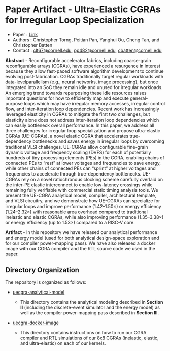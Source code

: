 Paper Artifact - Ultra-Elastic CGRAs for Irregular Loop Specialization
==========================================================================

- Paper   : [Link](https://doi.org/10.1109/HPCA51647.2021.00042)
- Authors : Christopher Torng, Peitian Pan, Yanghui Ou, Cheng Tan, and Christopher Batten
- Contact : clt67@cornell.edu, pp482@cornell.edu,
  cbatten@cornell.edu

**Abstract** - Reconfigurable accelerator fabrics, including
coarse-grain reconfigurable arrays (CGRAs), have experienced a
resurgence in interest because they allow fast-paced software
algorithm development to continue evolving post-fabrication. CGRAs
traditionally target regular workloads with data-levelparallelism
(e.g., neural networks, image processing), but once integrated into
an SoC they remain idle and unused for irregular workloads. An
emerging trend towards repurposing these idle resources raises
important questions for how to efficiently map and execute
general-purpose loops which may have irregular memory accesses,
irregular control flow, and inter-iteration loop dependencies.
Recent work has increasingly leveraged elasticity in CGRAs to
mitigate the first two challenges, but elasticity alone does not
address inter-iteration loop dependencies which can easily
bottleneck overall performance. In this paper, we address all three
challenges for irregular loop specialization and propose
ultra-elastic CGRAs (UE-CGRAs), a novel elastic CGRA that
accelerates true-dependency bottlenecks and saves energy in
irregular loops by overcoming traditional VLSI challenges. UE-CGRAs
allow configurable fine-grain dynamic voltage and frequency scaling
(DVFS) for each of potentially hundreds of tiny processing elements
(PEs) in the CGRA, enabling chains of connected PEs to “rest” at
lower voltages and frequencies to save energy, while other chains of
connected PEs can “sprint” at higher voltages and frequencies to
accelerate through true-dependency bottlenecks. UE-CGRAs rely on a
novel ratiochronous clocking scheme carefully overlaid on the
inter-PE elastic interconnect to enable low-latency crossings while
remaining fully verifiable with commercial static timing analysis
tools. We present the UE-CGRA analytical model, compiler,
architectural template, and VLSI circuitry, and we demonstrate how
UE-CGRAs can specialize for irregular loops and improve performance
(1.42–1.50×) or energy efficiency (1.24–2.32×) with reasonable area
overhead compared to traditional inelastic and elastic CGRAs, while
also improving performance (1.35–3.38×) or energy efficiency (up to
1.53×) compared to a RISC-V core.

**Artifact** - In this repository we have released our analytical
performance and energy model (used for both analytical design-space
exploration and for our compiler power-mapping pass). We have also
released a docker image with our CGRA compiler and the RTL source
code we used in the paper.

Directory Organization
--------------------------------------------------------------------------

The repository is organized as follows:

- [uecgra-analytical-model](uecgra-analytical-model)
    - This directory contains the analytical modeling described in
      **Section II** (including the discrete-event simulator and the
      energy model) as well as the compiler power-mapping pass
      described in **Section III**.

- [uecgra-docker-image](uecgra-docker-image)
    - This directory contains instructions on how to run our CGRA
      compiler and RTL simulations of our 8x8 CGRAs (inelastic,
      elastic, and ultra-elastic) on each of our kernels.


